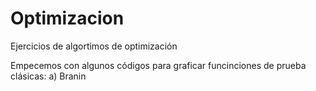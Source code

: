 # Optimizacion
Ejercicios de algortimos de optimización

Empecemos con algunos códigos para graficar funcinciones de prueba clásicas:
a) Branin
